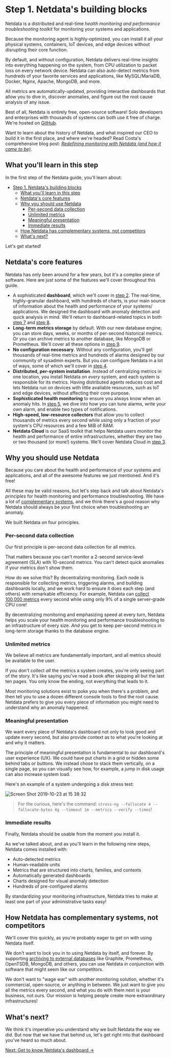 <!--
title: "Step 1. Netdata's building blocks"
sidebar_label: "Step 1. Netdata's building blocks"
custom_edit_url: https://github.com/netdata/netdata/edit/master/docs/guides/step-by-step/step-01.md
learn_status: "Published"
learn_topic_type: "Tasks"
learn_rel_path: "Guides/Step by step"
-->

# Step 1. Netdata's building blocks

Netdata is a distributed and real-time _health monitoring and performance troubleshooting toolkit_ for monitoring your
systems and applications.

Because the monitoring agent is highly-optimized, you can install it all your physical systems, containers, IoT devices,
and edge devices without disrupting their core function.

By default, and without configuration, Netdata delivers real-time insights into everything happening on the system, from
CPU utilization to packet loss on every network device. Netdata can also auto-detect metrics from hundreds of your
favorite services and applications, like MySQL/MariaDB, Docker, Nginx, Apache, MongoDB, and more.

All metrics are automatically-updated, providing interactive dashboards that allow you to dive in, discover anomalies,
and figure out the root cause analysis of any issue.

Best of all, Netdata is entirely free, open-source software! Solo developers and enterprises with thousands of systems
can both use it free of charge. We're hosted on [GitHub](https://github.com/netdata/netdata).

Want to learn about the history of Netdata, and what inspired our CEO to build it in the first place, and where we're
headed? Read Costa's comprehensive blog post: _[Redefining monitoring with Netdata (and how it came to
be)](https://blog.netdata.cloud/posts/redefining-monitoring-netdata/)_.

## What you'll learn in this step

In the first step of the Netdata guide, you'll learn about:

- [Step 1. Netdata's building blocks](#step-1-netdatas-building-blocks)
  - [What you'll learn in this step](#what-youll-learn-in-this-step)
  - [Netdata's core features](#netdatas-core-features)
  - [Why you should use Netdata](#why-you-should-use-netdata)
    - [Per-second data collection](#per-second-data-collection)
    - [Unlimited metrics](#unlimited-metrics)
    - [Meaningful presentation](#meaningful-presentation)
    - [Immediate results](#immediate-results)
  - [How Netdata has complementary systems, not competitors](#how-netdata-has-complementary-systems-not-competitors)
  - [What's next?](#whats-next)

Let's get started!

## Netdata's core features

Netdata has only been around for a few years, but it's a complex piece of software. Here are just some of the features
we'll cover throughout this guide.

-   A sophisticated **dashboard**, which we'll cover in [step 2](step-02.md). The real-time, highly-granular dashboard,
    with hundreds of charts, is your main source of information about the health and performance of your systems/
    applications. We designed the dashboard with anomaly detection and quick analysis in mind. We'll return to
    dashboard-related topics in both [step 7](step-07.md) and [step 8](step-08.md).
-   **Long-term metrics storage** by default. With our new database engine, you can store days, weeks, or months of
    per-second historical metrics. Or you can archive metrics to another database, like MongoDB or Prometheus. We'll
    cover all these options in [step 9](step-09.md).
-   **No configuration necessary**. Without any configuration, you'll get thousands of real-time metrics and hundreds of
    alarms designed by our community of sysadmin experts. But you _can_ configure Netdata in a lot of ways, some of
    which we'll cover in [step 4](step-04.md).
-   **Distributed, per-system installation**. Instead of centralizing metrics in one location, you install Netdata on
    _every_ system, and each system is responsible for its metrics. Having distributed agents reduces cost and lets
    Netdata run on devices with little available resources, such as IoT and edge devices, without affecting their core
    purpose.
-   **Sophisticated health monitoring** to ensure you always know when an anomaly hits. In [step 5](step-05.md), we dive
    into how you can tune alarms, write your own alarm, and enable two types of notifications.
-   **High-speed, low-resource collectors** that allow you to collect thousands of metrics every second while using only
    a fraction of your system's CPU resources and a few MiB of RAM.
-   **Netdata Cloud** is our SaaS toolkit that helps Netdata users monitor the health and performance of entire
    infrastructures, whether they are two or two thousand (or more!) systems. We'll cover Netdata Cloud in [step
    3](step-03.md).

## Why you should use Netdata

Because you care about the health and performance of your systems and applications, and all of the awesome features we
just mentioned. And it's free!

All these may be valid reasons, but let's step back and talk about Netdata's _principles_ for health monitoring and
performance troubleshooting. We have a lot of [complementary
systems](#how-netdata-has-complementary-systems-not-competitors), and we think there's a good reason why Netdata should
always be your first choice when troubleshooting an anomaly.

We built Netdata on four principles.

### Per-second data collection

Our first principle is per-second data collection for all metrics.

That matters because you can't monitor a 2-second service-level agreement (SLA) with 10-second metrics. You can't detect
quick anomalies if your metrics don't show them.

How do we solve this? By decentralizing monitoring. Each node is responsible for collecting metrics, triggering alarms,
and building dashboards locally, and we work hard to ensure it does each step (and others) with remarkable efficiency.
For example, Netdata can [collect 100,000 metrics](https://github.com/netdata/netdata/issues/1323) every second while
using only 9% of a single server-grade CPU core!

By decentralizing monitoring and emphasizing speed at every turn, Netdata helps you scale your health monitoring and
performance troubleshooting to an infrastructure of every size. _And_ you get to keep per-second metrics in long-term
storage thanks to the database engine.

### Unlimited metrics

We believe all metrics are fundamentally important, and all metrics should be available to the user.

If you don't collect _all_ the metrics a system creates, you're only seeing part of the story. It's like saying you've
read a book after skipping all but the last ten pages. You only know the ending, not everything that leads to it.

Most monitoring solutions exist to poke you when there's a problem, and then tell you to use a dozen different console
tools to find the root cause. Netdata prefers to give you every piece of information you might need to understand why an
anomaly happened.

### Meaningful presentation

We want every piece of Netdata's dashboard not only to look good and update every second, but also provide context as to
what you're looking at and why it matters.

The principle of meaningful presentation is fundamental to our dashboard's user experience (UX). We could have put
charts in a grid or hidden some behind tabs or buttons. We instead chose to stack them vertically, on a single page, so
you can visually see how, for example, a jump in disk usage can also increase system load.

Here's an example of a system undergoing a disk stress test:

![Screen Shot 2019-10-23 at 15 38
32](https://user-images.githubusercontent.com/1153921/67439589-7f920700-f5ab-11e9-930d-fb0014900d90.png)

> For the curious, here's the command: `stress-ng --fallocate 4 --fallocate-bytes 4g --timeout 1m --metrics --verify
> --times`!

### Immediate results

Finally, Netdata should be usable from the moment you install it.

As we've talked about, and as you'll learn in the following nine steps, Netdata comes installed with:

-   Auto-detected metrics
-   Human-readable units
-   Metrics that are structured into charts, families, and contexts
-   Automatically generated dashboards
-   Charts designed for visual anomaly detection
-   Hundreds of pre-configured alarms

By standardizing your monitoring infrastructure, Netdata tries to make at least one part of your administrative tasks
easy!

## How Netdata has complementary systems, not competitors

We'll cover this quickly, as you're probably eager to get on with using Netdata itself.

We don't want to lock you in to using Netdata by itself, and forever. By supporting [archiving to
external databases](https://github.com/netdata/netdata/blob/master/exporting/README.md) like Graphite, Prometheus, OpenTSDB, MongoDB, and others, you can use Netdata _in
conjunction_ with software that might seem like our competitors.

We don't want to "wage war" with another monitoring solution, whether it's commercial, open-source, or anything in
between. We just want to give you all the metrics every second, and what you do with them next is your business, not
ours. Our mission is helping people create more extraordinary infrastructures!

## What's next?

We think it's imperative you understand why we built Netdata the way we did. But now that we have that behind us, let's
get right into that dashboard you've heard so much about.

[Next: Get to know Netdata's dashboard &rarr;](step-02.md)


